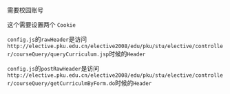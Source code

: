 需要校园账号

这个需要设置两个 `Cookie`

`config.js`的`rawHeader`是访问`http://elective.pku.edu.cn/elective2008/edu/pku/stu/elective/controller/courseQuery/queryCurriculum.jsp`时候的`Header`

`config.js`的`postRawHeader`是访问 `http://elective.pku.edu.cn/elective2008/edu/pku/stu/elective/controller/courseQuery/getCurriculmByForm.do`时候的`Header`